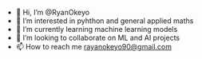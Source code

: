 - 👋 Hi, I’m @RyanOkeyo
- 👀 I’m interested in pyhthon and general applied maths
- 🌱 I’m currently learning machine learning models 
- 💞️ I’m looking to collaborate on ML and AI projects
- 📫 How to reach me rayanokeyo90@gmail.com

<!---
RyanOkeyo/RyanOkeyo is a ✨ special ✨ repository because its `README.md` (this file) appears on your GitHub profile.
You can click the Preview link to take a look at your changes.
--->
